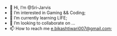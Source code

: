 - 👋 Hi, I’m @Sri-Jarvis
- 👀 I’m interested in Gaming && Coding;
- 🌱 I’m currently learning LIFE;
- 💞️ I’m looking to collaborate on ...
- 📫 How to reach me e.bikashtiwari007@gmail.com;

<!---
Sri-Jarvis/Sri-Jarvis is a ✨ special ✨ repository because its `README.md` (this file) appears on your GitHub profile.
You can click the Preview link to take a look at your changes.
--->
